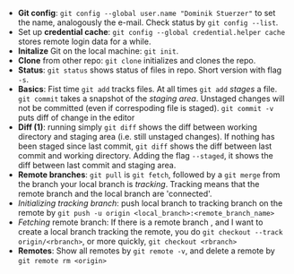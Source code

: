  - **Git config**: `git config --global user.name "Dominik Stuerzer"` to set the name, analogously the e-mail. Check status by `git config --list`.
 - Set up **credential cache**: `git config --global credential.helper cache` stores remote login data for a while.
 - **Initalize** Git on the local machine: `git init`.
 - **Clone** from other repo: `git clone` initializes and clones the repo. 
 - **Status**: `git status` shows status of files in repo. Short version with flag `-s`.
 - **Basics**: Fist time `git add` tracks files. At all times `git add` *stages* a file. `git commit` takes a snapshot of the *staging area*. Unstaged changes will not be committed (even if correspoding file is staged). `git commit -v` puts diff of change in the editor
 - **Diff (1)**: running simply `git diff` shows the diff between working directory and staging area (i.e. still unstaged changes). If nothing has been staged since last commit, `git diff` shows the diff between last commit and working directory. Adding the flag `--staged`, it shows the diff between last commit and staging area.
 - **Remote branches**: `git pull` is `git fetch`, followed by a `git merge` from the branch your local branch is *tracking*. Tracking    means that the remote branch and the local branch are 'connected'.
 - *Initializing tracking branch*: push local branch to tracking branch on the remote by `git push -u origin <local_branch>:<remote_branch_name>`
  - *Fetching* remote branch: If there is a remote branch <rbranch>, and I want to create a local branch tracking the remote, you do `git checkout --track origin/<rbranch>`, or more quickly, `git checkout <rbranch>`
 - **Remotes**: Show all remotes by `git remote -v`, and delete a remote by `git remote rm <origin>`
